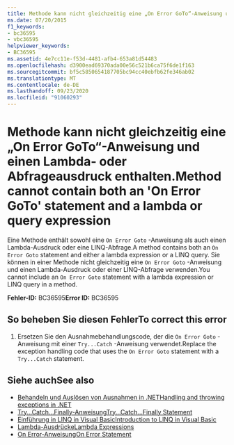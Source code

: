 ```yaml
---
title: Methode kann nicht gleichzeitig eine „On Error GoTo“-Anweisung und einen Lambda- oder Abfrageausdruck enthalten.
ms.date: 07/20/2015
f1_keywords:
- bc36595
- vbc36595
helpviewer_keywords:
- BC36595
ms.assetid: 4e7cc11e-f53d-4481-afb4-653a81d54483
ms.openlocfilehash: d3900ead69370ada00e56c521b6ca75f6de1f163
ms.sourcegitcommit: bf5c5850654187705bc94cc40ebfb62fe346ab02
ms.translationtype: MT
ms.contentlocale: de-DE
ms.lasthandoff: 09/23/2020
ms.locfileid: "91060293"
---
```

# <a name="method-cannot-contain-both-an-on-error-goto-statement-and-a-lambda-or-query-expression"></a><span data-ttu-id="849fa-102">Methode kann nicht gleichzeitig eine „On Error GoTo“-Anweisung und einen Lambda- oder Abfrageausdruck enthalten.</span><span class="sxs-lookup"><span data-stu-id="849fa-102">Method cannot contain both an 'On Error GoTo' statement and a lambda or query expression</span></span>

<span data-ttu-id="849fa-103">Eine Methode enthält sowohl eine `On Error Goto` -Anweisung als auch einen Lambda-Ausdruck oder eine LINQ-Abfrage.</span><span class="sxs-lookup"><span data-stu-id="849fa-103">A method contains both an `On Error Goto` statement and either a lambda expression or a LINQ query.</span></span> <span data-ttu-id="849fa-104">Sie können in einer Methode nicht gleichzeitig eine `On Error Goto` -Anweisung und einen Lambda-Ausdruck oder einer LINQ-Abfrage verwenden.</span><span class="sxs-lookup"><span data-stu-id="849fa-104">You cannot include an `On Error Goto` statement with a lambda expression or LINQ query in a method.</span></span>  
  
 <span data-ttu-id="849fa-105">**Fehler-ID:** BC36595</span><span class="sxs-lookup"><span data-stu-id="849fa-105">**Error ID:** BC36595</span></span>  
  
## <a name="to-correct-this-error"></a><span data-ttu-id="849fa-106">So beheben Sie diesen Fehler</span><span class="sxs-lookup"><span data-stu-id="849fa-106">To correct this error</span></span>  
  
1. <span data-ttu-id="849fa-107">Ersetzen Sie den Ausnahmebehandlungscode, der die `On Error Goto` -Anweisung mit einer `Try...Catch` -Anweisung verwendet.</span><span class="sxs-lookup"><span data-stu-id="849fa-107">Replace the exception handling code that uses the `On Error Goto` statement with a `Try...Catch` statement.</span></span>  
  
## <a name="see-also"></a><span data-ttu-id="849fa-108">Siehe auch</span><span class="sxs-lookup"><span data-stu-id="849fa-108">See also</span></span>

- [<span data-ttu-id="849fa-109">Behandeln und Auslösen von Ausnahmen in .NET</span><span class="sxs-lookup"><span data-stu-id="849fa-109">Handling and throwing exceptions in .NET</span></span>](../../standard/exceptions/index.md)
- [<span data-ttu-id="849fa-110">Try...Catch...Finally-Anweisung</span><span class="sxs-lookup"><span data-stu-id="849fa-110">Try...Catch...Finally Statement</span></span>](../language-reference/statements/try-catch-finally-statement.md)
- [<span data-ttu-id="849fa-111">Einführung in LINQ in Visual Basic</span><span class="sxs-lookup"><span data-stu-id="849fa-111">Introduction to LINQ in Visual Basic</span></span>](../programming-guide/language-features/linq/introduction-to-linq.md)
- [<span data-ttu-id="849fa-112">Lambda-Ausdrücke</span><span class="sxs-lookup"><span data-stu-id="849fa-112">Lambda Expressions</span></span>](../programming-guide/language-features/procedures/lambda-expressions.md)
- [<span data-ttu-id="849fa-113">On Error-Anweisung</span><span class="sxs-lookup"><span data-stu-id="849fa-113">On Error Statement</span></span>](../language-reference/statements/on-error-statement.md)
